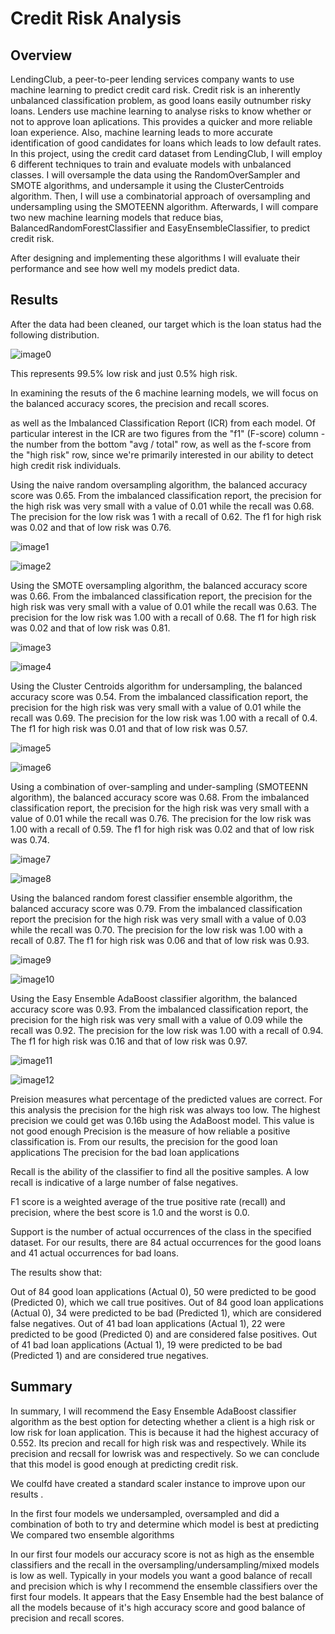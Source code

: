 # Credit Risk Analysis
## Overview
LendingClub, a peer-to-peer lending services company wants to use machine learning to predict credit card risk. Credit risk is an inherently unbalanced classification problem, as good loans easily outnumber risky loans. Lenders use machine learning to analyse risks to know whether or not to approve loan aplications. This provides a quicker and more reliable loan experience. Also, machine learning leads to more accurate identification of good candidates for loans which leads to low default rates.   
In this project, using the credit card dataset from LendingClub, I will employ 6 different techniques to train and evaluate models with unbalanced classes. I will oversample the data using the RandomOverSampler and SMOTE algorithms, and undersample it using the ClusterCentroids algorithm. Then, I will use a combinatorial approach of oversampling and undersampling using the SMOTEENN algorithm.  Afterwards, I will compare two new machine learning models that reduce bias, BalancedRandomForestClassifier and EasyEnsembleClassifier, to predict credit risk. 

After designing and implementing these algorithms I will evaluate their performance and see how well my models predict data.
 

## Results
After the data had been cleaned, our target which is the loan status had the following distribution.

![image0](https://github.com/GerlechJen/Credit_Risk_Analysis/blob/main/Images/target%20values.png)

This represents 99.5% low risk and just 0.5% high risk.

In examining the resuts of the 6 machine learning models, we will focus on the balanced accuracy scores, the precision and recall scores.  

as well as the Imbalanced Classification Report (ICR) from each model. Of particular interest in the ICR are two figures from the "f1" (F-score) column - the number from the bottom "avg / total" row, as well as the f-score from the "high risk" row, since we're primarily interested in our ability to detect high credit risk individuals.

Using the naive random oversampling algorithm, the balanced accuracy score was 0.65. From the imbalanced classification report, the precision for the high risk was very small with a value of 0.01 while the recall was 0.68. The precision for the low risk was 1 with a recall of 0.62. The f1 for high risk was 0.02 and that of low risk was 0.76.

![image1](https://github.com/GerlechJen/Credit_Risk_Analysis/blob/main/Images/naive%20oversampling%20accuracy.png)

![image2](https://github.com/GerlechJen/Credit_Risk_Analysis/blob/main/Images/naive%20oversampling%20report.png)


Using the SMOTE oversampling algorithm, the balanced accuracy score was 0.66. From the imbalanced classification report, the precision for the high risk was very small with a value of  0.01 while the recall was 0.63. The precision for the low risk was 1.00 with a recall of 0.68. The f1 for high risk was 0.02 and that of low risk was 0.81.

![image3](https://github.com/GerlechJen/Credit_Risk_Analysis/blob/main/Images/SMOTE%20oversampling%20accuracy.png)

![image4](https://github.com/GerlechJen/Credit_Risk_Analysis/blob/main/Images/SMOTE%20oversampling%20report.png)

Using the Cluster Centroids algorithm for undersampling, the balanced accuracy score was 0.54. From the imbalanced classification report, the precision for the high risk was very small with a value of  0.01 while the recall was 0.69. The precision for the low risk was 1.00 with a recall of 0.4. The f1 for high risk was 0.01 and that of low risk was 0.57.

![image5](https://github.com/GerlechJen/Credit_Risk_Analysis/blob/main/Images/undersampling%20accuracy.png)

![image6](https://github.com/GerlechJen/Credit_Risk_Analysis/blob/main/Images/undersampling%20report.png)

Using a combination of over-sampling and under-sampling (SMOTEENN algorithm),  the balanced accuracy score was 0.68. From the imbalanced classification report, the precision for the high risk was very small with a value of  0.01 while the recall was 0.76. The precision for the low risk was 1.00 with a recall of 0.59. The f1 for high risk was 0.02 and that of low risk was 0.74.

![image7](https://github.com/GerlechJen/Credit_Risk_Analysis/blob/main/Images/SMOTEENN%20Accuracy.png)

![image8](https://github.com/GerlechJen/Credit_Risk_Analysis/blob/main/Images/SMOTEENN%20report.png)

Using the balanced random forest classifier ensemble algorithm, the balanced accuracy score was 0.79. From the imbalanced classification report the precision for the high risk was very small with a value of 0.03 while the recall was 0.70. The precision for the low risk was 1.00 with a recall of 0.87. The f1 for high risk was 0.06 and that of low risk was 0.93.

![image9](https://github.com/GerlechJen/Credit_Risk_Analysis/blob/main/Images/ensemble%20accuracy.png)

![image10](https://github.com/GerlechJen/Credit_Risk_Analysis/blob/main/Images/ensemble%20report.png)

Using the Easy Ensemble AdaBoost classifier algorithm,  the balanced accuracy score was 0.93. From the imbalanced classification report, the precision for the high risk was very small with a value of  0.09 while the recall was 0.92. The precision for the low risk was 1.00 with a recall of 0.94. The f1 for high risk was 0.16 and that of low risk was 0.97.

![image11](https://github.com/GerlechJen/Credit_Risk_Analysis/blob/main/Images/AdaBoost%20Accuracy.png)

![image12](https://github.com/GerlechJen/Credit_Risk_Analysis/blob/main/Images/AdaBoost%20Report.png)

Preision measures what percentage of the predicted values are correct. For this analysis the precision for the high risk was always too low. The highest precision we could get was 0.16b using the AdaBoost model. This value is not good enough 
Precision is the measure of how reliable a positive classification is. From our results, the precision for the good loan applications The precision for the bad loan applications 

Recall is the ability of the classifier to find all the positive samples. A low recall is indicative of a large number of false negatives.

 F1 score is a weighted average of the true positive rate (recall) and precision, where the best score is 1.0 and the worst is 0.0.
 
 Support is the number of actual occurrences of the class in the specified dataset. For our results, there are 84 actual occurrences for the good loans and 41 actual occurrences for bad loans.




The results show that:

Out of 84 good loan applications (Actual 0), 50 were predicted to be good (Predicted 0), which we call true positives.
Out of 84 good loan applications (Actual 0), 34 were predicted to be bad (Predicted 1), which are considered false negatives.
Out of 41 bad loan applications (Actual 1), 22 were predicted to be good (Predicted 0) and are considered false positives.
Out of 41 bad loan applications (Actual 1), 19 were predicted to be bad (Predicted 1) and are considered true negatives.



## Summary

In summary, I will recommend the Easy Ensemble AdaBoost classifier algorithm as the best option for detecting whether a client is a high risk or low risk for loan application. This is because it had the highest accuracy of 0.552. Its precion and recall for high risk was and respectively. While its precision and recsall for lowrisk was and respectively. So we can conclude that this model is good enough at predicting credit risk. 



We coulfd have created a standard scaler instance to improve upon our results . 



In the first four models we undersampled, oversampled and did a combination of both to try and determine which model is best at predicting  We compared two ensemble algorithms



In our first four models our accuracy score is not as high as the ensemble classifiers and the recall in the oversampling/undersampling/mixed models is low as well. Typically in your models you want a good balance of recall and precision which is why I recommend the ensemble classifiers over the first four models. It appears that the Easy Ensemble had the best balance of all the models because of it's high accuracy score and good balance of precision and recall scores.
